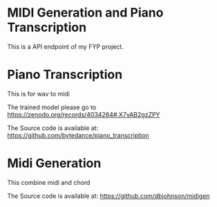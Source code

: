 # MIDI Generation and Piano Transcription

This is a API endpoint of my FYP project. 

# Piano Transcription

This is for wav to midi

The trained model please go to https://zenodo.org/records/4034264#.X7vAB2gzZPY

The Source code is available at: https://github.com/bytedance/piano_transcription

# Midi Generation 

This combine midi and chord

The Source code is available at: https://github.com/dbjohnson/midigen